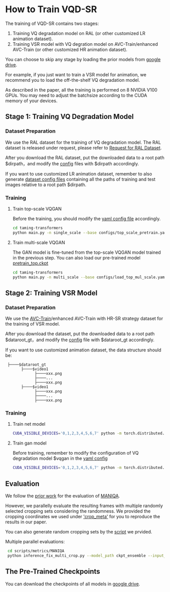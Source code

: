 # How to Train VQD-SR

The training of VQD-SR contains two stages:
1. Training VQ degradation model on RAL (or other customized LR animation dataset).
3. Training VSR model with VQ degration model on AVC-Train/enhanced AVC-Train (or other customized HR animation dataset).

You can choose to skip any stage by loading the prior models from [google drive](https://drive.google.com/file/d/1MvDG9NfZjnW0kyCyPtokgC3M8lhFgnLv/view?usp=drive_link). 

For example, if you just want to train a VSR model for animation, we recommend you to load the off-the-shelf VQ degradation model.

As described in the paper, all the training is performed on 8 NVIDIA V100 GPUs. You may need to adjust the batchsize according to the CUDA memory of your devices.

## Stage 1: Training VQ Degradation Model
### Dataset Preparation
We use the RAL dataset for the training of VQ degradation model. The RAL dataset is released under request, please refer to [Request for RAL Dataset](README.md#request-for-ral-dataset).

After you download the RAL dataset, put the downloaded data to a root path $dirpath，and modify the [config](taming-transformers/configs) files with $dirpath accordingly.

If you want to use customized LR animation dataset, remember to also generate [dataset config files](taming-transformers/data) containing all the paths of training and test images relative to a root path $dirpath.

### Training
1. Train top-scale VQGAN
   
   Before the training, you should modify the [yaml config file](taming-transformers/configs/top_scale_pretrain.yaml) accordingly. 
   ```bash
   cd taming-transformers
   python main.py -n single_scale --base configs/top_scale_pretrain.yaml -t True --gpus 0,1,2,3,4,5,6,7

   ```
3. Train multi-scale VQGAN

   The GAN model is fine-tuned from the top-scale VQGAN model trained in the previous step. You can also load our pre-trained model [pretrain_top.ckpt](https://drive.google.com/file/d/1MvDG9NfZjnW0kyCyPtokgC3M8lhFgnLv/view?usp=drive_link) 
   ```bash
   cd taming-transformers
   python main.py -n multi_scale --base configs/load_top_mul_scale.yaml -t True --gpus 0,1,2,3,4,5,6,7

   ```

## Stage 2: Training VSR Model
### Dataset Preparation
We use the [AVC-Train](https://github.com/TencentARC/AnimeSR#request-for-avc-dataset)/enhanced AVC-Train with HR-SR strategy dataset for the training of VSR model.

After you download the dataset, put the downloaded data to a root path $dataroot_gt，and modify the [config](options) file with $dataroot_gt accordingly.

If you want to use customized animation dataset, the data structure should be:
 ```
  ├────$dataroot_gt
        ├────$video1
              ├────xxx.png
              ├────...
              ├────xxx.png
        ├────$video1
              ├────xxx.png
              ├────...
              ├────xxx.png
 ```

### Training
1. Train net model
   ```bash
   CUDA_VISIBLE_DEVICES='0,1,2,3,4,5,6,7' python -m torch.distributed.launch --master_port 1220 --nproc_per_node=8 vqdsr/train.py -opt options/train_vqdsr_net.yml --launcher pytorch [--auto_resume]
   ```
3. Train gan model
   
   Before training, remember to modify the configuration of VQ degradation model $vqgan in the [yaml config](options/train_vqdsr_gan.yml)
    ```bash
   CUDA_VISIBLE_DEVICES='0,1,2,3,4,5,6,7' python -m torch.distributed.launch --master_port 1220 --nproc_per_node=8 vqdsr/train.py -opt options/train_vqdsr_gan.yml --launcher pytorch [--auto_resume]
   ```
## Evaluation
We follow the [prior work](https://github.com/TencentARC/AnimeSR/blob/main/scripts/metrics/README.md) for the evaluation of [MANIQA](https://github.com/IIGROUP/MANIQA).

However, we parallelly evaluate the resulting frames with multiple randomly selected cropping sets considering the randomness. We provided the cropping coordinates we used under ['crop_meta'](scripts/metrics/crop_meta) for you to reproduce the results in our paper.

You can also generate random cropping sets by the [script](scripts/metrics/generate_random_crop_region.py) we prvided.

Multiple parallel evaluations:
  ```bash
   cd scripts/metrics/MANIQA
   python inference_fix_multi_crop.py --model_path ckpt_ensemble --input_dir $path_of_result_folder --output_dir $output/ --crop_meta ../crop_meta
   ```

## The Pre-Trained Checkpoints
You can download the checkpoints of all models in [google drive](https://drive.google.com/file/d/1MvDG9NfZjnW0kyCyPtokgC3M8lhFgnLv/view?usp=drive_link).
